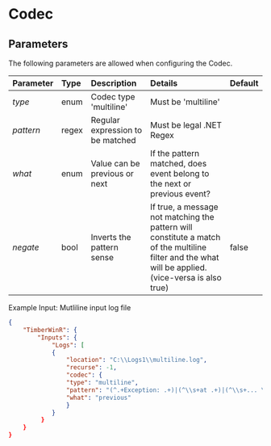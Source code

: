 ﻿# Codec

## Parameters
The following parameters are allowed when configuring the Codec.

| Parameter         |     Type       |  Description                                                             | Details                       |  Default |
| :---------------- |:---------------| :----------------------------------------------------------------------- | :---------------------------  | :-- |
| *type*            | enum           |Codec type 'multiline'                                                    | Must be 'multiline'           |     |
| *pattern*         | regex          |Regular expression to be matched                                          | Must be legal .NET Regex      |     |
| *what*            | enum           |Value can be previous or next                                             | If the pattern matched, does event belong to the next or previous event? |     |
| *negate*          | bool           |Inverts the pattern sense                                                 | If true, a message not matching the pattern will constitute a match of the multiline filter and the what will be applied. (vice-versa is also true) |  false   |

Example Input: Mutliline input log file

```json
{
    "TimberWinR": {
        "Inputs": {
            "Logs": [
            {
                "location": "C:\\Logs1\\multiline.log",
                "recurse": -1,
                "codec": {
                "type": "multiline",
                "pattern": "(^.+Exception: .+)|(^\\s+at .+)|(^\\s+... \\d+ more)|(^\\s*Caused by:.+)",
                "what": "previous"
                }
            }
		 }
	}
}
```
